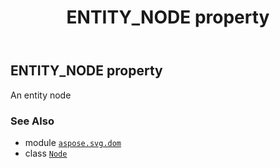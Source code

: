 ﻿---
title: ENTITY_NODE property
second_title: Aspose.SVG for Python via .NET API References
description: 
type: docs
weight: 260
url: /python-net/aspose.svg.dom/node/entity_node/
is_root: false
---

## ENTITY_NODE property


An entity node

### See Also
* module [`aspose.svg.dom`](../../)
* class [`Node`](/svg/python-net/aspose.svg.dom/node)

